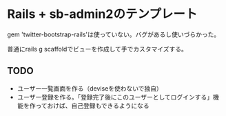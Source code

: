 # Rails + sb-admin2のテンプレート

gem 'twitter-bootstrap-rails'は使っていない。バグがあるし使いづらかった。

普通にrails g scaffoldでビューを作成して手でカスタマイズする。


## TODO

- ユーザー一覧画面を作る（deviseを使わないで独自）
- ユーザー登録を作る。「登録完了後にこのユーザーとしてログインする」機能を作っておけば、自己登録もできるようになる
